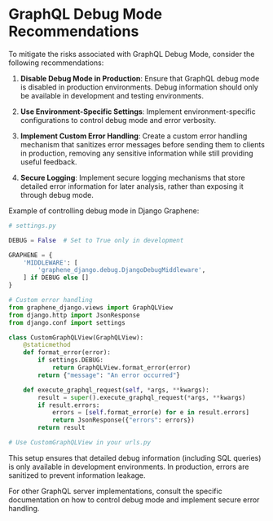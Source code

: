 # GraphQL Debug Mode Recommendations

To mitigate the risks associated with GraphQL Debug Mode, consider the following recommendations:

1. **Disable Debug Mode in Production**: Ensure that GraphQL debug mode is disabled in production environments. Debug information should only be available in development and testing environments.

2. **Use Environment-Specific Settings**: Implement environment-specific configurations to control debug mode and error verbosity.

3. **Implement Custom Error Handling**: Create a custom error handling mechanism that sanitizes error messages before sending them to clients in production, removing any sensitive information while still providing useful feedback.

4. **Secure Logging**: Implement secure logging mechanisms that store detailed error information for later analysis, rather than exposing it through debug mode.

Example of controlling debug mode in Django Graphene:

```python
# settings.py

DEBUG = False  # Set to True only in development

GRAPHENE = {
    'MIDDLEWARE': [
        'graphene_django.debug.DjangoDebugMiddleware',
    ] if DEBUG else []
}

# Custom error handling
from graphene_django.views import GraphQLView
from django.http import JsonResponse
from django.conf import settings

class CustomGraphQLView(GraphQLView):
    @staticmethod
    def format_error(error):
        if settings.DEBUG:
            return GraphQLView.format_error(error)
        return {"message": "An error occurred"}

    def execute_graphql_request(self, *args, **kwargs):
        result = super().execute_graphql_request(*args, **kwargs)
        if result.errors:
            errors = [self.format_error(e) for e in result.errors]
            return JsonResponse({"errors": errors})
        return result

# Use CustomGraphQLView in your urls.py
```

This setup ensures that detailed debug information (including SQL queries) is only available in development environments. In production, errors are sanitized to prevent information leakage.

For other GraphQL server implementations, consult the specific documentation on how to control debug mode and implement secure error handling.